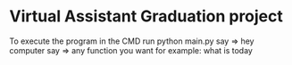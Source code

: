 # Virtual Assistant Graduation project
To execute the program
in the CMD run
python main.py
say => hey computer
say => any function you want for example: what is today
